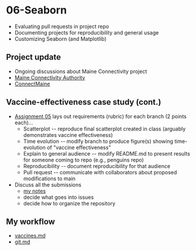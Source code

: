
# 06-Seaborn

* Evaluating pull requests in project repo
* Documenting projects for reproducibility and general usage
* Customizing Seaborn (and Matplotlib)

## Project update

* Ongoing discussions about Maine Connectivity project
* [Maine Connectivity Authority](https://www.maineconnectivity.org/)
* [ConnectMaine](https://www.maine.gov/connectme/about/staff)

## Vaccine-effectiveness case study (cont.)

* [Assignment 05](./assignment05.md) lays out requirements (rubric) for each branch (2 points each)...
  * Scatterplot -- reproduce final scatterplot created in class (arguably demonstrates vaccine effectiveness)
  * Time evolution -- modify branch to produce figure(s) showing time-evolution of "vaccine effectiveness"
  * Explain to general audience -- modify README.md to present results for someone coming to repo (e.g., penguins repo)
  * Reproducibility -- document reproducibility for that audience
  * Pull request -- communicate with collaborators about proposed modifications to main
* Discuss all the submissions
  * [my notes](../grades/README.md)
  * decide what goes into issues
  * decide how to organize the repository

## My workflow

* [vaccines.md](./vaccines.md)
* [git.md](./git.md)
